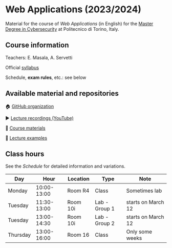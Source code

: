 # Web Applications (2023/2024)

Material for the course of _Web Applications_ (in English) for the [Master Degree in Cybersecurity](https://www.polito.it/en/education/master-s-degree-programmes/cybersecurity) at Politecnico di Torino, Italy.

## Course information

Teachers: E. Masala, A. Servetti

Official [syllabus](https://didattica.polito.it/pls/portal30/gap.pkg_guide.viewGap?p_cod_ins=01GYOUW&p_a_acc=2024&p_header=S&p_lang=EN&multi=N)

Schedule, **exam rules**, etc.: see below

## Available material and repositories

:house: [GitHub organization](https://github.com/polito-WA-2024)

:arrow_forward: [Lecture recordings (YouTube)](https://www.youtube.com/playlist?list=PLuZyhAOPm9pPEI67ZU8ghnVmEG6SMhT-Q)

:blue_book: [Course materials](https://github.com/polito-WA-2024/materials)

:beginner: [Lecture examples](https://github.com/polito-AW-2024/aw-weeks)

## Class hours

See the _Schedule_ for detailed information and variations.

| Day      | Hour        | Location | Type          | Note               |
|----------|-------------|----------|---------------|--------------------|
| Monday   | 10:00-13:00 | Room R4  | Class         | Sometimes lab      |
| Tuesday  | 11:30-13:00 | Room 10i | Lab - Group 1 | starts on March 12 |
| Tuesday  | 13:00-14:30 | Room 10i | Lab - Group 2 | starts on March 12 |
| Thursday | 13:00-16:00 | Room 16  | Class         | Only some weeks    |
